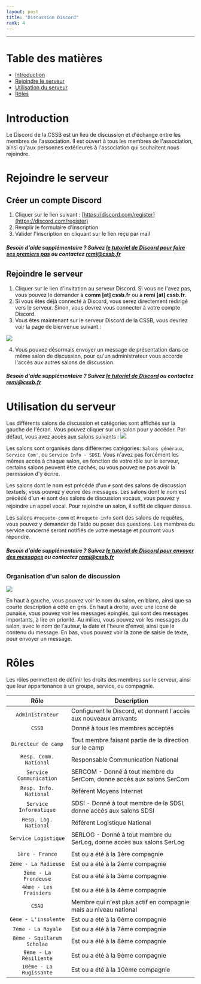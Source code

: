 ```yaml
---
layout: post
title: "Discussion Discord"
rank: 4
---
```

-----

# Table des matières

- [Introduction](#introduction)
- [Rejoindre le serveur](#rejoindre-le-serveur)
- [Utilisation du serveur](#utilisation-du-serveur)
- [Rôles](#rôles)

# Introduction

Le Discord de la CSSB est un lieu de discussion et d'échange entre les membres de l'association. Il est ouvert à tous les membres de l'association, ainsi qu'aux personnes extérieures à l'association qui souhaitent nous rejoindre.

# Rejoindre le serveur

## Créer un compte Discord

1. Cliquer sur le lien suivant : [https://discord.com/register](https://discord.com/register)
2. Remplir le formulaire d'inscription
3. Valider l'inscription en cliquant sur le lien reçu par mail

###### **<i class="uil uil-info-circle"></i> Besoin d'aide supplémentaire ? Suivez [le tutoriel de Discord pour faire ses premiers pas](https://support.discord.com/hc/fr/articles/360033931551-Premiers-Pas) ou contactez remi@cssb.fr**

## Rejoindre le serveur

1. Cliquer sur le lien d'invitation au serveur Discord. Si vous ne l'avez pas, vous pouvez le demander à **comm [at] cssb.fr** ou à **remi [at] cssb.fr**.
2. Si vous êtes déjà connecté à Discord, vous serez directement redirigé vers le serveur. Sinon, vous devrez vous connecter à votre compte Discord.
3. Vous êtes maintenant sur le serveur Discord de la CSSB, vous devriez voir la page de bienvenue suivant :
<img src="../../assets/admin/camp/discord/arrivee.png" class="center width-90">

4. Vous pouvez désormais envoyer un message de présentation dans ce même salon de discussion, pour qu'un administrateur vous accorde l'accès aux autres salons de discussion.

###### **<i class="uil uil-info-circle"></i> Besoin d'aide supplémentaire ? Suivez [le tutoriel de Discord](https://support.discord.com/hc/fr/articles/360034842871-Comment-rejoindre-un-serveur-) ou contactez remi@cssb.fr**

# Utilisation du serveur

Les différents salons de discussion et catégories sont affichés sur la gauche de l'écran. Vous pouvez cliquer sur un salon pour y accéder.
Par défaut, vous avez accès aux salons suivants :
<img src="../../assets/admin/camp/discord/salons.png" class="center width-25">

Les salons sont organisés dans différentes catégories: `Salons généraux`, `Service Com'`, ou `Service Info - SDSI`. Vous n'avez pas forcément les mêmes accès à chaque salon, en fonction de votre rôle sur le serveur, certains salons peuvent être cachés, ou vous pouvez ne pas avoir la permission d'y écrire.

Les salons dont le nom est précédé d'un `#` sont des salons de discussion textuels, vous pouvez y écrire des messages. Les salons dont le nom est précédé d'un `🔊` sont des salons de discussion vocaux, vous pouvez y rejoindre un appel vocal. Pour rejoindre un salon, il suffit de cliquer dessus. 

Les salons `#requete-comm` et `#requete-info` sont des salons de requêtes, vous pouvez y demander de l'aide ou poser des questions. Les membres du service concerné seront notifiés de votre message et pourront vous répondre.

###### **<i class="uil uil-info-circle"></i> Besoin d'aide supplémentaire ? Suivez [le tutoriel de Discord pour envoyer des messages](https://support.discord.com/hc/fr/articles/360034632292-Envoyer-des-messages) ou contactez remi@cssb.fr**

### Organisation d'un salon de discussion

<img src="../../assets/admin/camp/discord/orga-salon.png" class="center width-90">

En haut à gauche, vous pouvez voir le nom du salon, en blanc, ainsi que sa courte description à côté en gris. 
En haut à droite, avec une icone de punaise, vous pouvez voir les messages épinglés, qui sont des messages importants, à lire en priorité.
Au milieu, vous pouvez voir les messages du salon, avec le nom de l'auteur, la date et l'heure d'envoi, ainsi que le contenu du message.
En bas, vous pouvez voir la zone de saisie de texte, pour envoyer un message.

# Rôles

Les rôles permettent de définir les droits des membres sur le serveur, ainsi que leur appartenance à un groupe, service, ou compagnie.

| Rôle | Description |
| :----: | ----------- |
| `Administrateur` | Configurent le Discord, et donnent l'accès aux nouveaux arrivants |
| `CSSB` | Donné à tous les membres acceptés |
| | |
| `Directeur de camp` | Tout membre faisant partie de la direction sur le camp |
| `Resp. Comm. National` | Responsable Communication National |
| `Service Communication` | SERCOM  - Donné à tout membre du SerCom, donne accès aux salons SerCom |
| `Resp. Info. National` | Référent Moyens Internet |
| `Service Informatique` | SDSI - Donné à tout membre de la SDSI, donne accès aux salons SDSI |
| `Resp. Log. National` | Référent Logistique National |
| `Service Logistique` | SERLOG - Donné à tout membre du SerLog, donne accès aux salons SerLog |
| | |
| `1ère - France` | Est ou a été à la 1ère compagnie |
| `2ème - La Radieuse` | Est ou a été à la 2ème compagnie |
| `3ème - La Frondeuse` | Est ou a été à la 3ème compagnie |
| `4ème - Les Fraisiers` | Est ou a été à la 4ème compagnie |
| `CSAO` | Membre qui n'est plus actif en compagnie mais au niveau national |
| `6ème - L'insolente` | Est ou a été à la 6ème compagnie |
| `7ème - La Royale` | Est ou a été à la 7ème compagnie |
| `8ème - Squilarum Scholae` | Est ou a été à la 8ème compagnie |
| `9ème - La Résiliente` | Est ou a été à la 9ème compagnie |
| `10ème - La Rugissante` | Est ou a été à la 10ème compagnie |